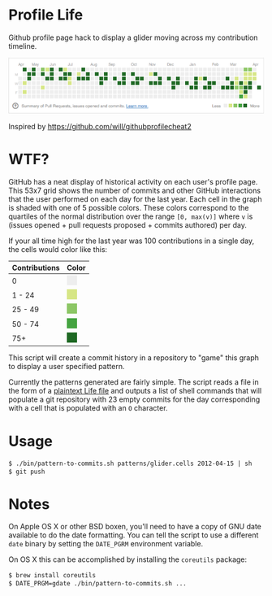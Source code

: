 Profile Life
============

Github profile page hack to display a glider moving across my contribution
timeline.

![Example graph](assets/timeline.png)

Inspired by https://github.com/will/githubprofilecheat2

WTF?
====

GitHub has a neat display of historical activity on each user's profile page.
This 53x7 grid shows the number of commits and other GitHub interactions that
the user performed on each day for the last year. Each cell in the graph is
shaded with one of 5 possible colors. These colors correspond to the quartiles
of the normal distribution over the range `[0, max(v)]` where `v` is (issues
opened + pull requests proposed + commits authored) per day.

If your all time high for the last year was 100 contributions in a single day,
the cells would color like this:

| Contributions   | Color                         |
| :-------------- | :---------------------------- |
| 0               | ![#eeeeee](assets/eeeeee.png) |
| 1  - 24         | ![#d6e685](assets/d6e685.png) |
| 25 - 49         | ![#8cc665](assets/8cc665.png) |
| 50 - 74         | ![#44a340](assets/44a340.png) |
| 75+             | ![#1e6823](assets/1e6823.png) |

This script will create a commit history in a repository to "game" this graph
to display a user specified pattern.

Currently the patterns generated are fairly simple. The script reads a file in
the form of a [plaintext Life file][] and outputs a list of shell commands
that will populate a git repository with 23 empty commits for the day
corresponding with a cell that is populated with an `O` character.

Usage
=====

    $ ./bin/pattern-to-commits.sh patterns/glider.cells 2012-04-15 | sh
    $ git push


Notes
=====
On Apple OS X or other BSD boxen, you'll need to have a copy of GNU date
available to do the date formatting. You can tell the script to use
a different `date` binary by setting the `DATE_PGRM` environment variable.

On OS X this can be accomplished by installing the `coreutils` package:

    $ brew install coreutils
    $ DATE_PRGM=gdate ./bin/pattern-to-commits.sh ...


[plaintext Life file]: http://www.conwaylife.com/wiki/Plaintext
